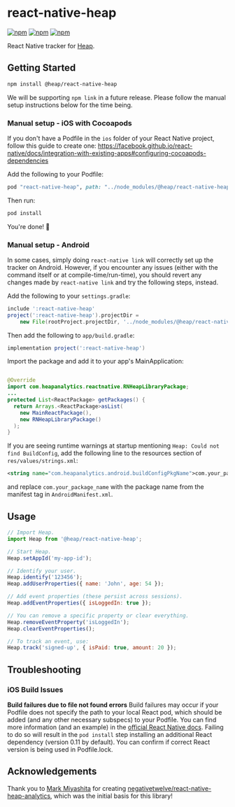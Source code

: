 # react-native-heap

[![npm](https://img.shields.io/npm/v/@heap/react-native-heap.svg)](https://www.npmjs.com/package/@heap/react-native-heap)
[![npm](https://img.shields.io/npm/dt/@heap/react-native-heap.svg)](https://www.npmjs.com/package/@heap/react-native-heap)
[![npm](https://img.shields.io/npm/l/@heap/react-native-heap.svg)](https://github.com/heap/react-native-heap/blob/master/LICENSE)

React Native tracker for [Heap](https://heapanalytics.com).

## Getting Started

```bash
npm install @heap/react-native-heap
```

We will be supporting `npm link` in a future release. Please follow the manual setup instructions below for the time being.

### Manual setup - iOS with Cocoapods

If you don't have a Podfile in the `ios` folder of your React Native project, follow this guide to create one: https://facebook.github.io/react-native/docs/integration-with-existing-apps#configuring-cocoapods-dependencies

Add the following to your Podfile:

```ruby
pod "react-native-heap", path: "../node_modules/@heap/react-native-heap"
```


Then run:

```bash
pod install
```

You're done! :tada:

### Manual setup - Android

In some cases, simply doing `react-native link` will correctly set up the tracker on Android.
However, if you encounter any issues (either with the command itself or at compile-time/run-time),
you should revert any changes made by `react-native link` and try the following steps, instead.

Add the following to your `settings.gradle`:

```groovy
include ':react-native-heap'
project(':react-native-heap').projectDir =
    new File(rootProject.projectDir, '../node_modules/@heap/react-native-heap/android')
```

Then add the following to `app/build.gradle`:

```groovy
implementation project(':react-native-heap')
```

Import the package and add it to your app's MainApplication:

```java

@Override
import com.heapanalytics.reactnative.RNHeapLibraryPackage;
...
protected List<ReactPackage> getPackages() {
  return Arrays.<ReactPackage>asList(
    new MainReactPackage(),
    new RNHeapLibraryPackage()
  );
}
```

If you are seeing runtime warnings at startup mentioning `Heap: Could not find BuildConfig`, add the
following line to the resources section of `res/values/strings.xml`:

```xml
<string name="com.heapanalytics.android.buildConfigPkgName">com.your_package_name</string>
```

and replace `com.your_package_name` with the package name from the manifest tag in `AndroidManifest.xml`.

## Usage

```js
// Import Heap.
import Heap from '@heap/react-native-heap';

// Start Heap.
Heap.setAppId('my-app-id');

// Identify your user.
Heap.identify('123456');
Heap.addUserProperties({ name: 'John', age: 54 });

// Add event properties (these persist across sessions).
Heap.addEventProperties({ isLoggedIn: true });

// You can remove a specific property or clear everything.
Heap.removeEventProperty('isLoggedIn');
Heap.clearEventProperties();

// To track an event, use:
Heap.track('signed-up', { isPaid: true, amount: 20 });
```

## Troubleshooting

### iOS Build Issues
**Build failures due to file not found errors**
Build failures may occur if your Podfile does not specify the path to your local React pod, which should be added (and any other necessary subspecs) to your Podfile. You can find more information (and an example) in the [official React Native docs](https://facebook.github.io/react-native/docs/integration-with-existing-apps#configuring-cocoapods-dependencies). Failing to do so will result in the `pod install` step installing an additional React dependency (version 0.11 by default). You can confirm if correct React version is being used in Podfile.lock.


## Acknowledgements

Thank you to [Mark Miyashita](https://github.com/negativetwelve) for creating [negativetwelve/react-native-heap-analytics](https://github.com/negativetwelve/react-native-heap-analytics), which was the initial basis for this library!
